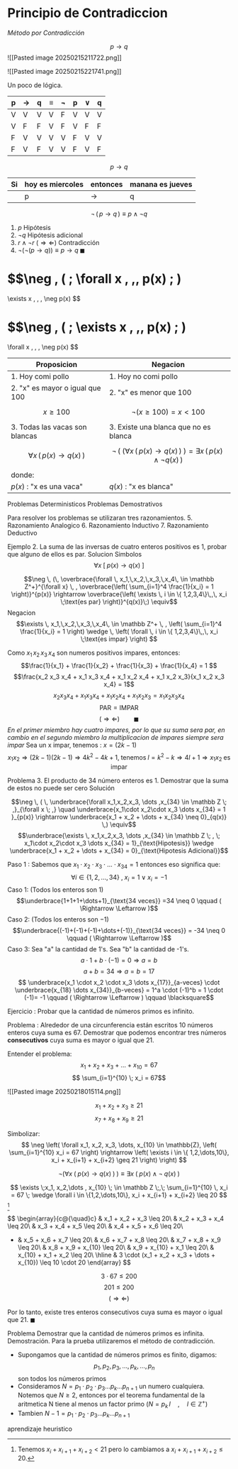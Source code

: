 # Principio de Contradiccion 
_Método por Contradicción_

$$p \rightarrow q$$
![[Pasted image 20250215211722.png]]

![[Pasted image 20250215221741.png]]


Un poco de lógica.

| p | $\rightarrow$ | q | $\equiv$ | $\neg$ | p | $\vee$ | q | 
| --- | --- | --- | --- | --- | --- | --- |  --- |  
| V | V | V | V | F | V | V | V |
| V | F | F | V | F | V | F | F |
| F | V | V | V | V | F | V | V |
| F | V | F | V | V | F | V | F |


$$p \rightarrow q$$

| Si | hoy es miercoles | entonces | manana es jueves |
| --- | --- | --- | --- |
| | p | $\rightarrow$ | q |

$$\neg \, ( \, p \rightarrow q \, ) \equiv p \wedge \neg q$$

1. $p$ Hipótesis
2. $\neg q$ Hipótesis adicional
3. $r \wedge \neg r$ $( \Rightarrow \Leftarrow )$ Contradicción
4. $\neg (\neg(p \rightarrow q)) \equiv p \rightarrow q \; \blacksquare$


$$\neg \, ( \; \forall x \, ,\, p(x)  \; ) 
= 
\exists x \, , \, \neg p(x) $$

$$\neg \, ( \; \exists x \, ,\, p(x)  \; ) 
= 
\forall x \, , \, \neg p(x) $$



| Proposicion                     | Negacion                              |
| ------------------------------- | ------------------------------------- |
| 1. Hoy comi pollo               | 1. Hoy no comi pollo                  |
| 2. "x" es mayor o igual que 100 | 2. "x" es menor que 100               |
| $$x \ge 100 $$                    | $$\neg (x \ge 100) = x < 100$$            |
| 3. Todas las vacas son blancas  | 3. Existe una blanca que no es blanca |
| $$\forall x \, ( \, p(x) \rightarrow q(x) \, ) $$ | $$\neg \, ( \; (\forall x \, ( \, p(x) \rightarrow q(x) \, ) \; ) = \exists x \, ( \, p(x) \wedge \neg q(x) \,)$$ |
| donde:                          |                                       |
| $p(x)$ : "x es una vaca"           | $q(x)$ : "x es blanca"                 |


Problemas Deterministicos
Problemas Demostrativos

Para resolver los problemas se utilizaran tres razonamientos.
5. Razonamiento Analogico
6. Razonamiento Inductivo
7. Razonamiento Deductivo

Ejemplo 2. La suma de las inversas de cuatro enteros positivos es 1, probar que alguno de ellos es par.
Solucion
Simbolos 
$$\forall x \;[ \; p(x) 
\rightarrow 
q(x) \;]$$

$$\neg \, (\, \overbrace{\forall \, x_1,\,x_2,\,x_3,\,x_4\, \in \mathbb Z^+}^{\forall x} \, , \overbrace{\left( \sum_{i=1}^4 \frac{1}{x_i} = 1 \right)}^{p(x)} \rightarrow \overbrace{\left( \exists \, i \in \{ 1,2,3,4\}\,,\, x_i \;\text{es par} \right)}^{q(x)}\;) \equiv$$
Negacion
$$\exists \, x_1,\,x_2,\,x_3,\,x_4\, \in \mathbb Z^+ \, , \left( \sum_{i=1}^4 \frac{1}{x_i} = 1 \right) \wedge \, \left( \forall \, i \in \{ 1,2,3,4\}\,,\, x_i \;\text{es impar} \right) $$

Como $x_1\,x_2\,x_3\,x_4$ son numeros positivos impares, entonces:
$$\frac{1}{x_1} + \frac{1}{x_2} + \frac{1}{x_3} + \frac{1}{x_4} = 1 $$
$$\frac{x_2 x_3 x_4 + x_1 x_3 x_4 + x_1 x_2 x_4 + x_1 x_2 x_3}{x_1 x_2 x_3 x_4} = 1$$
$$x_2 x_3 x_4 + x_1 x_3 x_4 + x_1 x_2 x_4 + x_1 x_2 x_3 = x_1 x_2 x_3 x_4$$
$$\text{PAR} = \text{IMPAR}$$
$$( \Rightarrow \Leftarrow )  \qquad \blacksquare$$
*En el primer miembro hay cuatro impares, por lo que su suma sera par, en cambio en el segundo miembro la multiplicacion de impares siempre sera impar*
Sea un x impar, tenemos : $x=(2k-1)$
$$x_1 x_2 \Rightarrow (2k-1)(2k-1) \Rightarrow 4k^2-4k+1 ,\; \text{tenemos} \; l=k^2-k \Rightarrow 4l+1 \Rightarrow x_1x_2 \;\text{es impar}$$

Problema 3. El producto de 34 número enteros es 1. Demostrar que la suma de estos no puede ser cero
Solución

$$\neg \, ( \, \underbrace{\forall x_1,x_2,x_3, \dots ,x_{34} \in \mathbb Z \; ,}_{\forall x \; ,} \quad  \underbrace{x_1\cdot x_2\cdot x_3 \dots x_{34} = 1 }_{p(x)} \rightarrow \underbrace{x_1 + x_2 + \dots + x_{34} \neq 0}_{q(x)} \,) \equiv$$
$$\underbrace{\exists \, x_1,x_2,x_3, \dots ,x_{34} \in \mathbb Z \; , \;  x_1\cdot x_2\cdot x_3 \dots x_{34} = 1}_{\text{Hipotesis}} \wedge \underbrace{x_1 + x_2 + \dots + x_{34} = 0}_{\text{Hipotesis Adicional}}$$

Paso 1 : Sabemos que $x_1\cdot x_2\cdot x_3\cdot ... \cdot x_{34} = 1$ entonces eso significa que:
$$\forall i \in \{ 1,2,...,34 \}\; , \; x_i = 1 \; \vee \; x_i = -1$$
Caso 1: (Todos los enteros son $1$)
$$\underbrace{1+1+1+\dots+1}_{\text{34 veces}} =34 \neq 0 \qquad ( \Rightarrow \Leftarrow )$$
Caso 2: (Todos los enteros son $-1$)
$$\underbrace{(-1)+(-1)+(-1)+\dots+(-1)}_{\text{34 veces}} = -34 \neq 0 \qquad ( \Rightarrow \Leftarrow )$$
Caso 3: 
Sea "a" la cantidad de 1's.
Sea "b" la cantidad de -1's.
$$a\cdot 1 + b \cdot (-1) = 0 \Rightarrow a=b$$
$$a + b = 34 \Rightarrow a = b = 17$$
$$ \underbrace{x_1 \cdot x_2 \cdot x_3 \dots x_{17}}_{a-veces} \cdot \underbrace{x_{18} \dots x_{34}}_{b-veces} = 1^a \cdot (-1)^b = 1 \cdot (-1)= -1 \qquad ( \Rightarrow \Leftarrow ) \qquad \blacksquare$$


Ejercicio : Probar que la cantidad de números primos es infinito.

Problema : Alrededor de una circunferencia están escritos 10 números enteros cuya suma es 67.
Demostrar que podemos encontrar tres números **consecutivos** cuya suma es mayor o igual que 21.

Entender el problema:
$$x_1 + x_2 + x_3 + \dots + x_{10} = 67 $$
$$ \sum_{i=1}^{10} \; x_i = 67$$

![[Pasted image 20250218015114.png]]

$$x_1 + x_2 + x_3 \geq 21$$
$$x_7 + x_8 + x_9 \geq 21$$

Simbolizar:
$$
\neg \left( 
    \forall x_1, x_2, x_3, \dots, x_{10} \in \mathbb{Z}, 
    \left( \sum_{i=1}^{10} x_i = 67 \right) 
    \rightarrow 
    \left( \exists i \in \{ 1,2,\dots,10\}, x_i + x_{i+1} + x_{i+2} \geq 21 \right) 
\right)
$$

$$
\neg \left(
\forall x\; (\;p(x) \rightarrow q(x)\;) \;
\right)
\equiv
\exists x\; (\;p(x) \wedge \neg \; q(x)\;)
$$

$$
\exists \;x_1, x_2,\dots , x_{10} \; \in \mathbb Z \;,\;
\sum_{i=1}^{10} \, x_i = 67 \;
\wedge
\forall i \in \{1,2,\dots,10\}, x_i + x_{i+1} + x_{i+2} \leq 20  
$$ 
[^1]

$$
\begin{array}{c@{\quad}c}
    & x_1 + x_2 + x_3 \leq 20\\
    & x_2 + x_3 + x_4 \leq 20\\
    & x_3 + x_4 + x_5 \leq 20\\
    & x_4 + x_5 + x_6 \leq 20\\
  + & x_5 + x_6 + x_7 \leq 20\\
    & x_6 + x_7 + x_8 \leq 20\\
    & x_7 + x_8 + x_9 \leq 20\\
    & x_8 + x_9 + x_{10} \leq 20\\
    & x_9 + x_{10} + x_1 \leq 20\\
    & x_{10} + x_1 + x_2 \leq 20\\
    \hline
    & 3 \cdot (x_1 + x_2 + x_3 + \dots + x_{10}) \leq 10 \cdot 20
\end{array}
$$



$$3 \cdot 67 \leq 200 $$
$$201 \leq 200$$
$$( \Rightarrow \Leftarrow)$$


Por lo tanto, existe tres enteros consecutivos cuya suma es mayor o igual que 21. $\blacksquare$

Problema 
Demostrar que la cantidad de números primos es infinita.
Demostración. Para la prueba utilizaremos el método de contradicción.
- Supongamos que la cantidad de números primos es finito, digamos:
$$
	p_1,p_2,p_3,\dots,p_k,\dots,p_n
$$
son todos los números primos
- Consideramos $N=p_1\cdot p_2\cdot p_3\dots p_k \dots p_{n+1}$ un numero cualquiera. Notemos que $N \geq 2$, entonces por el teorema fundamental de la aritmetica N tiene al menos un factor primo ($N = p_k \, l  \quad , \quad l \in \mathbb Z^+$)
- Tambien $N-1 = p_1\cdot p_2\cdot p_3\dots p_k \dots p_{n+1}$


[^1]: Tenemos $x_i + x_{i+1} + x_{i+2} < 21$ pero lo cambiamos a $x_i + x_{i+1} + x_{i+2} \leq 20$.


aprendizaje heuristico
